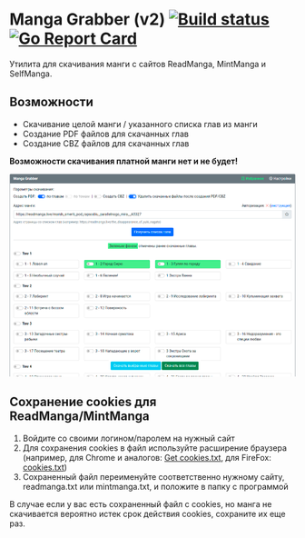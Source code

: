 # Manga Grabber (v2) [![Build status](https://api.travis-ci.com/lirix360/ReadmangaGrabber.svg?branch=master)](https://travis-ci.com/github/lirix360/ReadmangaGrabber) [![Go Report Card](https://img.shields.io/badge/go%20report-A+-brightgreen.svg?style=flat)](https://goreportcard.com/report/github.com/lirix360/readmangagrabber)

Утилита для скачивания манги с сайтов ReadManga, MintManga и SelfManga.

## Возможности

* Скачивание целой манги / указанного списка глав из манги
* Создание PDF файлов для скачанных глав
* Создание CBZ файлов для скачанных глав

**Возможности скачивания платной манги нет и не будет!**

![Интерфейс](https://raw.githubusercontent.com/lirix360/ReadmangaGrabber/gh-pages/screenshot-v2.png)

## Сохранение cookies для ReadManga/MintManga

1. Войдите со своими логином/паролем на нужный сайт
2. Для сохранения cookies в файл используйте расширение браузера (например, для Chrome и аналогов: [Get cookies.txt](https://chrome.google.com/webstore/detail/get-cookiestxt/bgaddhkoddajcdgocldbbfleckgcbcid), для FireFox: [cookies.txt](https://addons.mozilla.org/ru/firefox/addon/cookies-txt/))
3. Сохраненный файл переименуйте соответственно нужному сайту, readmanga.txt или mintmanga.txt, и положите в папку с программой

В случае если у вас есть сохраненный файл с cookies, но манга не скачивается вероятно истек срок действия cookies, сохраните их еще раз.